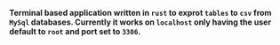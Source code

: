 __Terminal based application written in `rust` to exprot `tables` to `csv` from `MySql` databases. Currently it works on `localhost` only having the user default to `root` and port set to `3306`.__ 